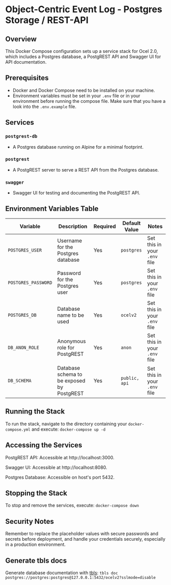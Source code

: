 # Object-Centric Event Log - Postgres Storage / REST-API

## Overview
This Docker Compose configuration sets up a service stack for Ocel 2.0, which includes a Postgres database, a PostgREST API and Swagger UI for API documentation.

## Prerequisites
- Docker and Docker Compose need to be installed on your machine.
- Environment variables must be set in your `.env` file or in your environment before running the compose file. Make sure that you have a look into the `.env.example` file.

## Services

### `postgrest-db`
- A Postgres database running on Alpine for a minimal footprint.

### `postgrest`
- A PostgREST server to serve a REST API from the Postgres database.

### `swagger`
- Swagger UI for testing and documenting the PostgREST API.


## Environment Variables Table

| Variable            | Description                                    | Required | Default Value           | Notes                                  |
|---------------------|------------------------------------------------|----------|-------------------------|----------------------------------------|
| `POSTGRES_USER`     | Username for the Postgres database             | Yes      | `postgres`              | Set this in your `.env` file           |
| `POSTGRES_PASSWORD` | Password for the Postgres user                 | Yes      | `postgres`              | Set this in your `.env` file           |
| `POSTGRES_DB`       | Database name to be used                       | Yes      | `ocelv2`                | Set this in your `.env` file           |
| `DB_ANON_ROLE`      | Anonymous role for PostgREST                   | Yes      | `anon`                  | Set this in your `.env` file           |
| `DB_SCHEMA`         | Database schema to be exposed by PostgREST     | Yes      | `public, api`           | Set this in your `.env` file           |

## Running the Stack

To run the stack, navigate to the directory containing your `docker-compose.yml` and execute: `docker-compose up -d`

## Accessing the Services

PostgREST API: Accessible at http://localhost:3000.

Swagger UI: Accessible at http://localhost:8080.

Postgres Database: Accessible on host's port 5432.

## Stopping the Stack

To stop and remove the services, execute: `docker-compose down`

## Security Notes

Remember to replace the placeholder values with secure passwords and secrets before deployment, and handle your credentials securely, especially in a production environment.

## Generate tbls docs

Generate database documentation with [tbls](https://github.com/k1LoW/tbls): 
`tbls doc postgres://postgres:postgres@127.0.0.1:5432/ocelv2?sslmode=disable`
